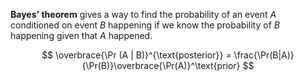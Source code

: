 **Bayes' theorem** gives a way to find the probability of an event $A$ conditioned on event $B$ happening if we know the probability of $B$ happening given that $A$ happened.

$$
\overbrace{\Pr (A | B)}^{\text{posterior}} = \frac{\Pr(B|A)}{\Pr(B)}\overbrace{\Pr(A)}^\text{prior}
$$
